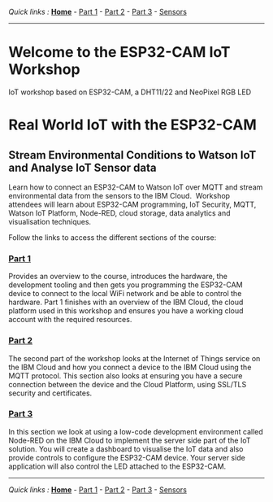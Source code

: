 *Quick links :*
[**Home**](/README.md) - [Part 1](/en/part1/README.md) - [Part 2](/en/part2/README.md) - [Part 3](/en/part3/README.md) - [Sensors](/en/sensors/README.md)
***

# Welcome to the ESP32-CAM IoT Workshop

IoT workshop based on ESP32-CAM, a DHT11/22 and NeoPixel RGB LED

# Real World IoT with the ESP32-CAM

## Stream Environmental Conditions to Watson IoT and Analyse IoT Sensor data

Learn how to connect an ESP32-CAM to Watson IoT over MQTT and stream environmental data from the sensors to the IBM Cloud.  Workshop attendees will learn about ESP32-CAM programming, IoT Security, MQTT, Watson IoT Platform, Node-RED, cloud storage, data analytics and visualisation techniques.

Follow the links to access the different sections of the course:

### [Part 1](/en/part1/README.md)

Provides an overview to the course, introduces the hardware, the development tooling and then gets you programming the ESP32-CAM device to connect to the local WiFi network and be able to control the hardware.
Part 1 finishes with an overview of the IBM Cloud, the cloud platform used in this workshop and ensures you have a working cloud account with the required resources.

### [Part 2](/en/part2/README.md)

The second part of the workshop looks at the Internet of Things service on the IBM Cloud and how you connect a device to the IBM Cloud using the MQTT protocol.  This section also looks at ensuring you have a secure connection between the device and the Cloud Platform, using SSL/TLS security and certificates.

### [Part 3](/en/part3/README.md)

In this section we look at using a low-code development environment called Node-RED on the IBM Cloud to implement the server side part of the IoT solution.  You will create a dashboard to visualise the IoT data and also provide controls to configure the ESP32-CAM device.  Your server side application will also control the LED attached to the ESP32-CAM.

***
*Quick links :*
[**Home**](/README.md) - [Part 1](/en/part1/README.md) - [Part 2](/en/part2/README.md) - [Part 3](/en/part3/README.md) - [Sensors](/en/sensors/README.md)
